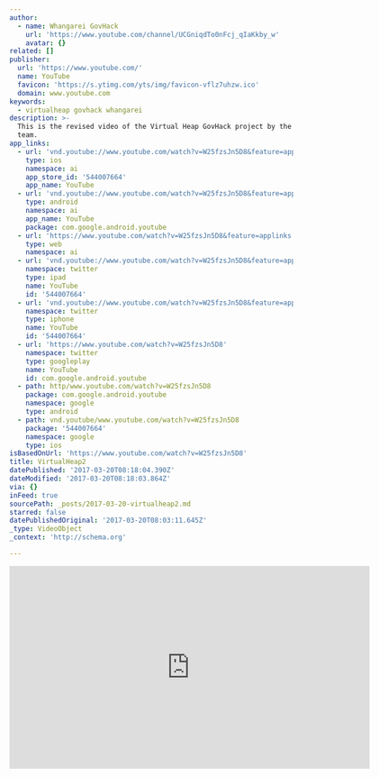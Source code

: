 ```yaml
---
author:
  - name: Whangarei GovHack
    url: 'https://www.youtube.com/channel/UCGniqdTo0nFcj_qIaKkby_w'
    avatar: {}
related: []
publisher:
  url: 'https://www.youtube.com/'
  name: YouTube
  favicon: 'https://s.ytimg.com/yts/img/favicon-vflz7uhzw.ico'
  domain: www.youtube.com
keywords:
  - virtualheap govhack whangarei
description: >-
  This is the revised video of the Virtual Heap GovHack project by the Whangarei
  team.
app_links:
  - url: 'vnd.youtube://www.youtube.com/watch?v=W25fzsJn5D8&feature=applinks'
    type: ios
    namespace: ai
    app_store_id: '544007664'
    app_name: YouTube
  - url: 'vnd.youtube://www.youtube.com/watch?v=W25fzsJn5D8&feature=applinks'
    type: android
    namespace: ai
    app_name: YouTube
    package: com.google.android.youtube
  - url: 'https://www.youtube.com/watch?v=W25fzsJn5D8&feature=applinks'
    type: web
    namespace: ai
  - url: 'vnd.youtube://www.youtube.com/watch?v=W25fzsJn5D8&feature=applinks'
    namespace: twitter
    type: ipad
    name: YouTube
    id: '544007664'
  - url: 'vnd.youtube://www.youtube.com/watch?v=W25fzsJn5D8&feature=applinks'
    namespace: twitter
    type: iphone
    name: YouTube
    id: '544007664'
  - url: 'https://www.youtube.com/watch?v=W25fzsJn5D8'
    namespace: twitter
    type: googleplay
    name: YouTube
    id: com.google.android.youtube
  - path: http/www.youtube.com/watch?v=W25fzsJn5D8
    package: com.google.android.youtube
    namespace: google
    type: android
  - path: vnd.youtube/www.youtube.com/watch?v=W25fzsJn5D8
    package: '544007664'
    namespace: google
    type: ios
isBasedOnUrl: 'https://www.youtube.com/watch?v=W25fzsJn5D8'
title: VirtualHeap2
datePublished: '2017-03-20T08:18:04.390Z'
dateModified: '2017-03-20T08:18:03.864Z'
via: {}
inFeed: true
sourcePath: _posts/2017-03-20-virtualheap2.md
starred: false
datePublishedOriginal: '2017-03-20T08:03:11.645Z'
_type: VideoObject
_context: 'http://schema.org'

---
```

<iframe src="https://cdn.embedly.com/widgets/media.html?src=https%3A%2F%2Fwww.youtube.com%2Fembed%2FW25fzsJn5D8%3Ffeature%3Doembed&amp;url=http%3A%2F%2Fwww.youtube.com%2Fwatch%3Fv%3DW25fzsJn5D8&amp;image=https%3A%2F%2Fi.ytimg.com%2Fvi%2FW25fzsJn5D8%2Fhqdefault.jpg&amp;key=b7d04c9b404c499eba89ee7072e1c4f7&amp;type=text%2Fhtml&amp;schema=youtube" width="640" height="360" scrolling="no" frameborder="0" allowfullscreen="" style=""></iframe>